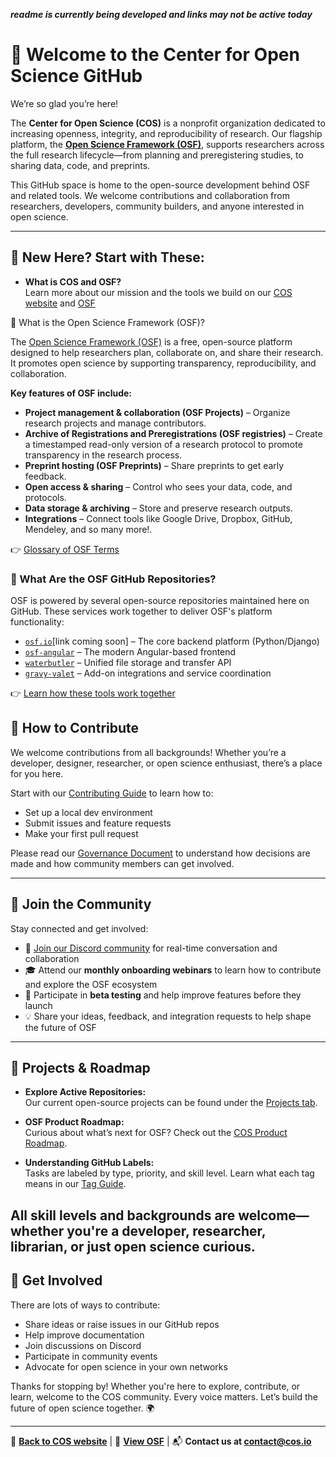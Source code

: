 ***readme is currently being developed and links may not be active today***
# 👋 Welcome to the Center for Open Science GitHub

We’re so glad you’re here!

The **Center for Open Science (COS)** is a nonprofit organization dedicated to increasing openness, integrity, and reproducibility of research. Our flagship platform, the **[Open Science Framework (OSF)](https://osf.io/)**, supports researchers across the full research lifecycle—from planning and preregistering studies, to sharing data, code, and preprints.

This GitHub space is home to the open-source development behind OSF and related tools. We welcome contributions and collaboration from researchers, developers, community builders, and anyone interested in open science.

---

## 🌱 New Here? Start with These:

- **What is COS and OSF?**  
  Learn more about our mission and the tools we build on our [COS website](https://www.cos.io) and [OSF](https://osf.io)

🧪 What is the Open Science Framework (OSF)?

The [Open Science Framework (OSF)](https://osf.io) is a free, open-source platform designed to help researchers plan, collaborate on, and share their research. It promotes open science by supporting transparency, reproducibility, and collaboration.

**Key features of OSF include:**
- **Project management & collaboration (OSF Projects)** – Organize research projects and manage contributors.
- **Archive of Registrations and Preregistrations (OSF registries)** – Create a timestamped read-only version of a research protocol to promote transparency in the research process.
- **Preprint hosting (OSF Preprints)** – Share preprints to get early feedback.
- **Open access & sharing** – Control who sees your data, code, and protocols.
- **Data storage & archiving** – Store and preserve research outputs.
- **Integrations** – Connect tools like Google Drive, Dropbox, GitHub, Mendeley, and so many more!.

👉 [Glossary of OSF Terms](https://help.osf.io/article/339-osf-dictionary)


### 🧰 What Are the OSF GitHub Repositories?

OSF is powered by several open-source repositories maintained here on GitHub. These services work together to deliver OSF's platform functionality:

- [`osf.io`](https://github.com/CenterForOpenScience/osf.io)[link coming soon] – The core backend platform (Python/Django)
- [`osf-angular`](https://github.com/CenterForOpenScience/angular-osf) – The modern Angular-based frontend 
- [`waterbutler`](https://github.com/CenterForOpenScience/waterbutler) – Unified file storage and transfer API
- [`gravy-valet`](https://github.com/CenterForOpenScience/gravyvalet) – Add-on integrations and service coordination

👉 [Learn how these tools work together](https://github.com/CenterForOpenScience/community/blob/main/OSFCommunityGovernance)


## 🤝 How to Contribute

We welcome contributions from all backgrounds! Whether you’re a developer, designer, researcher, or open science enthusiast, there’s a place for you here.

Start with our [Contributing Guide](https://github.com/CenterForOpenScience/community/blob/main/ContributionGuidelines) to learn how to:
- Set up a local dev environment
- Submit issues and feature requests
- Make your first pull request

Please read our [Governance Document](https://github.com/CenterForOpenScience/community/blob/main/OSFCommunityGovernance) to understand how decisions are made and how community members can get involved.

---

## 💬 Join the Community

Stay connected and get involved:

- 💬 [Join our Discord community](https://discord.gg/KDWasAks5y) for real-time conversation and collaboration
- 🎓 Attend our **monthly onboarding webinars** to learn how to contribute and explore the OSF ecosystem
- 🧪 Participate in **beta testing** and help improve features before they launch
- 💡 Share your ideas, feedback, and integration requests to help shape the future of OSF

---

## 🚧 Projects & Roadmap

- **Explore Active Repositories:**  
  Our current open-source projects can be found under the [Projects tab](https://github.com/orgs/CenterForOpenScience/projects?query=is%3Aopen).

- **OSF Product Roadmap:**  
  Curious about what’s next for OSF? Check out the [COS Product Roadmap](https://www.cos.io/product-roadmap).

- **Understanding GitHub Labels:**  
  Tasks are labeled by type, priority, and skill level. Learn what each tag means in our [Tag Guide](https://github.com/CenterForOpenScience/community/blob/main/TagsForOpenSouceProjectManagement).

All skill levels and backgrounds are welcome—whether you're a developer, researcher, librarian, or just open science curious.
---

## 🤝 Get Involved

There are lots of ways to contribute:
- Share ideas or raise issues in our GitHub repos
- Help improve documentation
- Join discussions on Discord
- Participate in community events
- Advocate for open science in your own networks

Thanks for stopping by! Whether you're here to explore, contribute, or learn, welcome to the COS community. Every voice matters. Let’s build the future of open science together. 🌍

---

🔗 **[Back to COS website](https://www.cos.io)** | 📄 **[View OSF](https://osf.io)** | 📬 **Contact us at contact@cos.io**

